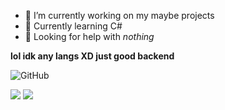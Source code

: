 - 🔭 I’m currently working on my maybe projects
- 🌱 Currently learning C#
- 🤔 Looking for help with *nothing*

**lol idk any langs XD just good backend**

![GitHub](https://img.shields.io/github/followers/decodercc?color=1c1c1c&label=follow&logo=github&style=for-the-badge)
<p><img src="https://github-readme-stats.vercel.app/api?username=decodercc&show_icons=true&theme=dark&icon_color=eee">
<img src="https://github-readme-stats.vercel.app/api/top-langs/?username=decodercc&theme=dark"></p>
